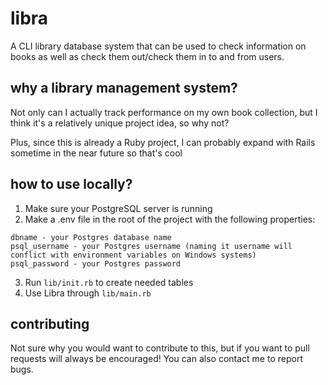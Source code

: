 # libra
A CLI library database system that can be used to check information on books as well as check them out/check them in to and from users.

## why a library management system?
Not only can I actually track performance on my own book collection, but I think it's a relatively unique project idea, so why not?

Plus, since this is already a Ruby project, I can probably expand with Rails sometime in the near future so that's cool

## how to use locally?
1. Make sure your PostgreSQL server is running
2. Make a .env file in the root of the project with the following properties:
```
dbname - your Postgres database name
psql_username - your Postgres username (naming it username will conflict with environment variables on Windows systems)
psql_password - your Postgres password
```
3. Run `lib/init.rb` to create needed tables
4. Use Libra through `lib/main.rb`

## contributing
Not sure why you would want to contribute to this, but if you want to pull requests will always be encouraged! You can also contact me to report bugs.
